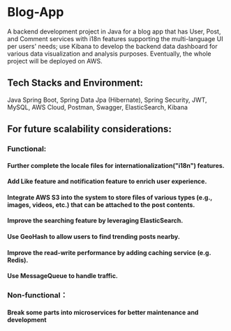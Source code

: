 # Blog-App
A backend development project in Java for a blog app that has User, Post, and Comment services with i18n features supporting the multi-language UI per users' needs; use Kibana to develop the backend data dashboard for various data visualization and analysis purposes. Eventually, the whole project will be deployed on AWS.

## Tech Stacks and Environment:
Java Spring Boot, Spring Data Jpa (Hibernate), Spring Security, JWT, MySQL, AWS Cloud, Postman, Swagger, ElasticSearch, Kibana

## For future scalability considerations:
### Functional:
#### Further complete the locale files for internationalization("i18n") features.
#### Add Like feature and notification feature to enrich user experience.
#### Integrate AWS S3 into the system to store files of various types (e.g., images, videos, etc.) that can be attached to the post contents.
#### Improve the searching feature by leveraging ElasticSearch.
#### Use GeoHash to allow users to find trending posts nearby.
#### Improve the read-write performance by adding caching service (e.g. Redis).
#### Use MessageQueue to handle traffic.

### Non-functional：
#### Break some parts into microservices for better maintenance and development
